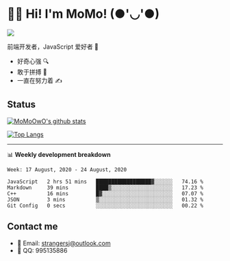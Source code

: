 # 👨‍🎓 Hi! I'm MoMo! (●'◡'●)

[![](https://img.shields.io/badge/-@MoMoOwO-%23181717?style=flat-square&logo=github)](https://github.com/MoMoOwO)

前端开发者，JavaScript 爱好者 💖
- 好奇心强 🔍
- 敢于拼搏 💪
- 一直在努力着 ✍

## Status

[![MoMoOwO's github stats](https://github-readme-stats.vercel.app/api?username=MoMoOwO&show_icons=true&theme=tokyonight)](https://github.com/MoMoOwO)

[![Top Langs](https://github-readme-stats.vercel.app/api/top-langs/?username=MoMoOwO&layout=compact&theme=tokyonight)](https://github.com/MoMoOwO)

---

📊 **Weekly development breakdown**

<!--START_SECTION:waka-->
```text
Week: 17 August, 2020 - 24 August, 2020

JavaScript   2 hrs 51 mins   ██████████████████▓░░░░░░   74.16 % 
Markdown     39 mins         ████▒░░░░░░░░░░░░░░░░░░░░   17.23 % 
C++          16 mins         █▓░░░░░░░░░░░░░░░░░░░░░░░   07.07 % 
JSON         3 mins          ▒░░░░░░░░░░░░░░░░░░░░░░░░   01.32 % 
Git Config   0 secs          ░░░░░░░░░░░░░░░░░░░░░░░░░   00.22 % 
```
<!--END_SECTION:waka-->

## Contact me

- 📧 Email: strangersj@outlook.com
- 🐧 QQ: 995135886
